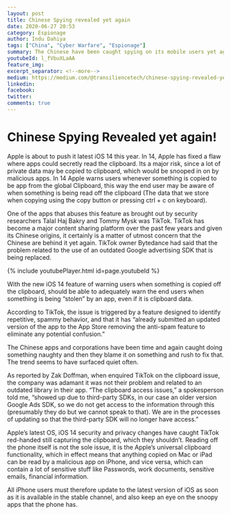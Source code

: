 ```yaml
---
layout: post
title: Chinese Spying revealed yet again
date: 2020-06-27 20:53
category: Espionage
author: Indu Dahiya
tags: ["China", "Cyber Warfare", "Espionage"]
summary: The Chinese have been caught spying on its mobile users yet again. This is a speck in the overall game that China is playing against its rivals and this has a global impact.
youtubeId: l_fVbuXLaAA
feature_img: 
excerpt_separator: <!--more-->
medium: https://medium.com/@transiliencetech/chinese-spying-revealed-yet-again-658b259bf030
linkedin:
facebook:
twitter:
comments: true
---
```


# Chinese Spying Revealed yet again!

Apple is about to push it latest iOS 14 this year. In 14, Apple has fixed a flaw where apps could secretly read the clipboard. Its a major risk, since a lot of private data may be copied to clipboard, which would be snooped in on by malicious apps. In 14 Apple warns users whenever something is copied to be app from the global Clipboard, this way the end user may be aware of when something is being read off the clipboard (The data that we store when copying using the copy button or pressing ctrl + c on keyboard).

One of the apps that abuses this feature as brought out by security researchers Talal Haj Bakry and Tommy Mysk was TikTok. TikTok has become a major content sharing platform over the past few years and given its Chinese origins, it certainly is a matter of utmost concern that the Chinese are behind it yet again. TikTok owner Bytedance had said that the problem related to the use of an outdated Google advertising SDK that is being replaced.

{% include youtubePlayer.html id=page.youtubeId %}

With the new iOS 14 feature of warning users when something is copied off the clipboard, should be able to adequately warn the end users when something is being “stolen” by an app, even if it is clipboard data.

According to TikTok, the issue is triggered by a feature designed to identify repetitive, spammy behavior, and that it has “already submitted an updated version of the app to the App Store removing the anti-spam feature to eliminate any potential confusion.”

The Chinese apps and corporations have been time and again caught doing something naughty and then they blame it on something and rush to fix that. The trend seems to have surfaced quiet often.

As reported by Zak Doffman, when enquired TikTok on the clipboard issue, the company was adamant it was not their problem and related to an outdated library in their app. “The clipboard access issues,” a spokesperson told me, “showed up due to third-party SDKs, in our case an older version Google Ads SDK, so we do not get access to the information through this (presumably they do but we cannot speak to that). We are in the processes of updating so that the third-party SDK will no longer have access.”

Apple’s latest OS, iOS 14 security and privacy changes have caught TikTok red-handed still capturing the clipboard, which they shouldn’t. Reading off the phone itself is not the sole issue, it is the Apple’s universal clipboard functionality, which in effect means that anything copied on Mac or iPad can be read by a malicious app on iPhone, and vice versa, which can contain a lot of sensitive stuff like Passwords, work documents, sensitive emails, financial information.

All iPhone users must therefore update to the latest version of iOS as soon as it is available in the stable channel, and also keep an eye on the snoopy apps that the phone has.